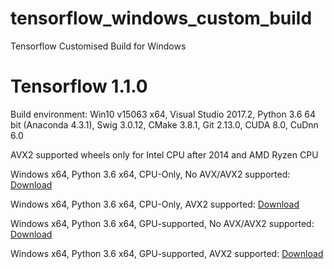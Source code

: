 # tensorflow_windows_custom_build
Tensorflow Customised Build for Windows

# Tensorflow 1.1.0
Build environment: Win10 v15063 x64, Visual Studio 2017.2, Python 3.6 64 bit (Anaconda 4.3.1), Swig 3.0.12, CMake 3.8.1, Git 2.13.0, CUDA 8.0, CuDnn 6.0

AVX2 supported wheels only for Intel CPU after 2014 and AMD Ryzen CPU

Windows x64, Python 3.6 x64, CPU-Only, No AVX/AVX2 supported: [Download](/1.1.0/cpu_noavx/tensorflow-1.1.0-cp36-cp36m-win_amd64.whl)

Windows x64, Python 3.6 x64, CPU-Only, AVX2 supported: [Download](/1.1.0/cpu_avx/tensorflow-1.1.0-cp36-cp36m-win_amd64.whl)

Windows x64, Python 3.6 x64, GPU-supported, No AVX/AVX2 supported: [Download](/1.1.0/gpu_noavx/tensorflow_gpu-1.1.0-cp36-cp36m-win_amd64.whl)

Windows x64, Python 3.6 x64, GPU-supported, AVX2 supported: [Download](/1.1.0/gpu_avx/tensorflow_gpu-1.1.0-cp36-cp36m-win_amd64.whl)

